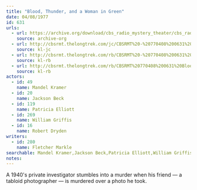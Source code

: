 ```yaml
---
title: "Blood, Thunder, and a Woman in Green"
date: 04/08/1977
id: 631
urls: 
  - url: https://archive.org/download/cbs_radio_mystery_theater/cbs_radio_mystery_theater-0601-0650.zip/cbs_radio_mystery_theater-0601-0650%2Fcbsrmt_0631_blood_thunder_and_a_woman_in_green.mp3
    source: archive-org
  - url: http://cbsrmt.thelongtrek.com/jc/CBSRMT%20-%20770408%200631%20Blood%20Thunder%20And%20A%20Woman%20In%20Green%20vbr%20fb2_jc.mp3
    source: kl-jc
  - url: http://cbsrmt.thelongtrek.com/rb/CBSRMT%20-%20770408%200631%20Blood,%20Thunder%20and%20a%20Woman%20In%20Green_WLNH-FM__rb.mp3
    source: kl-rb
  - url: http://cbsrmt.thelongtrek.com/rb/CBSRMT%20770408%200631%20Blood,%20Thunder%20and%20a%20Woman%20in%20Green_wbbm_rb.mp3
    source: kl-rb
actors:  
  - id: 49
    name: Mandel Kramer  
  - id: 20
    name: Jackson Beck  
  - id: 119
    name: Patricia Elliott  
  - id: 269
    name: William Griffis  
  - id: 16
    name: Robert Dryden
writers:  
  - id: 280
    name: Fletcher Markle
searchable: Mandel Kramer,Jackson Beck,Patricia Elliott,William Griffis,Robert Dryden Fletcher Markle
notes:  
---
```

A 1940's private investigator stumbles into a murder when his friend — a tabloid photographer — is murdered over a photo he took.